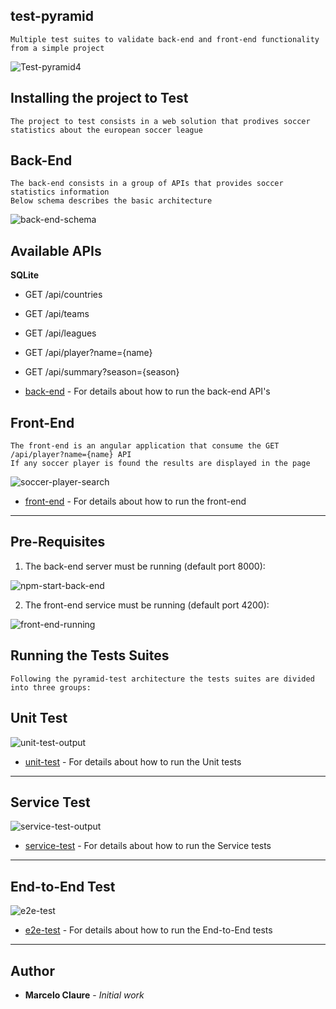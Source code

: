 ## test-pyramid
```
Multiple test suites to validate back-end and front-end functionality from a simple project
```
![Test-pyramid4](https://user-images.githubusercontent.com/24611413/67218799-fcc74b80-f3f4-11e9-97d7-f16f9e4c502e.jpg)

## Installing the project to Test
```
The project to test consists in a web solution that prodives soccer statistics about the european soccer league
```
## Back-End
```
The back-end consists in a group of APIs that provides soccer statistics information
Below schema describes the basic architecture
```

![back-end-schema](https://user-images.githubusercontent.com/24611413/67214717-36e11f00-f3ee-11e9-82d7-38aa03e99f39.jpg)

## Available APIs

**SQLite**

* GET /api/countries
* GET /api/teams
* GET /api/leagues
* GET /api/player?name={name}
* GET /api/summary?season={season}

* [back-end](https://github.com/mclaure/test-pyramid/tree/master/src/back-end) - For details about how to run the back-end API's 


## Front-End
```
The front-end is an angular application that consume the GET /api/player?name={name} API
If any soccer player is found the results are displayed in the page 
```

![soccer-player-search](https://user-images.githubusercontent.com/24611413/67205976-cf6fa300-f3de-11e9-96d3-34df697a878f.jpg)

* [front-end](https://github.com/mclaure/test-pyramid/tree/master/src/front-end) - For details about how to run the front-end 

---

## Pre-Requisites

1. The back-end server must be running (default port 8000):

![npm-start-back-end](https://user-images.githubusercontent.com/24611413/67206646-13af7300-f3e0-11e9-8474-040a7dc4e94d.jpg)

2. The front-end service must be running (default port 4200):

![front-end-running](https://user-images.githubusercontent.com/24611413/67209810-0d23fa00-f3e6-11e9-8812-2da29c8c6d20.jpg)


## Running the Tests Suites
```
Following the pyramid-test architecture the tests suites are divided into three groups:
```

## Unit Test
![unit-test-output](https://user-images.githubusercontent.com/24611413/67208998-8c183300-f3e4-11e9-802c-291e530a4d6a.jpg)

* [unit-test](https://github.com/mclaure/test-pyramid/tree/master/test/unit-test) - For details about how to run the Unit tests 

---

## Service Test
![service-test-output](https://user-images.githubusercontent.com/24611413/67209554-91c24880-f3e5-11e9-81a7-1d160411a342.jpg)

* [service-test](https://github.com/mclaure/test-pyramid/tree/master/test/service-test) - For details about how to run the Service tests

---

## End-to-End Test
![e2e-test](https://user-images.githubusercontent.com/24611413/67210091-7efc4380-f3e6-11e9-8ddd-1746c642fba7.jpg)

* [e2e-test](https://github.com/mclaure/test-pyramid/tree/master/test/e2e-test) - For details about how to run the End-to-End tests

---

## Author

* **Marcelo Claure** - *Initial work*
